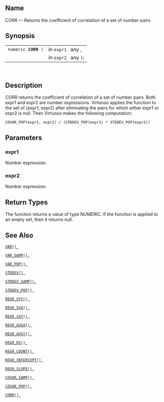 <div id="fn_corr" class="refentry">

<div class="titlepage">

</div>

<div class="refnamediv">

## Name

CORR — Returns the coefficient of correlation of a set of number pairs.

</div>

<div class="refsynopsisdiv">

## Synopsis

<div id="fsyn_corr" class="funcsynopsis">

|                          |                      |
|--------------------------|----------------------|
| `numeric `**`CORR`**` (` | in `expr1 ` any ,    |
|                          | in `expr2 ` any `)`; |

<div class="funcprototype-spacer">

 

</div>

</div>

</div>

<div id="desc_corr" class="refsect1">

## Description

CORR returns the coefficient of correlation of a set of number pairs.
Both expr1 and expr2 are number expressions. Virtuoso applies the
function to the set of (expr1, expr2) after eliminating the pairs for
which either expr1 or expr2 is null. Then Virtuoso makes the following
computation:

``` programlisting
COVAR_POP(expr1, expr2) / (STDDEV_POP(expr1) * STDDEV_POP(expr2))
```

</div>

<div id="params_corr" class="refsect1">

## Parameters

<div id="id79385" class="refsect2">

### expr1

Number expression.

</div>

<div id="id79388" class="refsect2">

### expr2

Number expression.

</div>

</div>

<div id="ret_corr" class="refsect1">

## Return Types

The function returns a value of type NUMERIC. If the function is applied
to an empty set, then it returns null.

</div>

<div id="seealso_corr" class="refsect1">

## See Also

<a href="fn_var.html" class="link" title="VAR"><code
class="function">VAR() </code></a>

<a href="fn_var_samp.html" class="link" title="VAR_SAMP"><code
class="function">VAR_SAMP() </code></a>

<a href="fn_var_pop.html" class="link" title="VAR_POP"><code
class="function">VAR_POP() </code></a>

<a href="fn_stddev.html" class="link" title="STDDEV"><code
class="function">STDDEV() </code></a>

<a href="fn_stddev_samp.html" class="link" title="STDDEV_SAMP"><code
class="function">STDDEV_SAMP() </code></a>

<a href="fn_stddev_pop.html" class="link" title="STDDEV_POP"><code
class="function">STDDEV_POP() </code></a>

<a href="fn_regr_syy.html" class="link" title="REGR_SYY"><code
class="function">REGR_SYY() </code></a>

<a href="fn_regr_sxx.html" class="link" title="REGR_SXX"><code
class="function">REGR_SXX() </code></a>

<a href="fn_regr_sxy.html" class="link" title="REGR_SXY"><code
class="function">REGR_SXY() </code></a>

<a href="fn_regr_avgx.html" class="link" title="REGR_AVGX"><code
class="function">REGR_AVGX() </code></a>

<a href="fn_regr_avgy.html" class="link" title="REGR_AVGY"><code
class="function">REGR_AVGY() </code></a>

<a href="fn_regr_r2.html" class="link" title="REGR_R2"><code
class="function">REGR_R2() </code></a>

<a href="fn_regr_count.html" class="link" title="REGR_COUNT"><code
class="function">REGR_COUNT() </code></a>

<a href="fn_regr_intercept.html" class="link"
title="REGR_INTERCEPT"><code
class="function">REGR_INTERCEPT() </code></a>

<a href="fn_regr_slope.html" class="link" title="REGR_SLOPE"><code
class="function">REGR_SLOPE() </code></a>

<a href="fn_covar_samp.html" class="link" title="COVAR_SAMP"><code
class="function">COVAR_SAMP() </code></a>

<a href="fn_covar_pop.html" class="link" title="COVAR_POP"><code
class="function">COVAR_POP() </code></a>

<a href="fn_corr.html" class="link" title="CORR"><code
class="function">CORR() </code></a>

</div>

</div>
